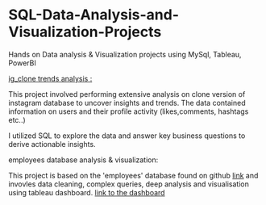 # SQL-Data-Analysis-and-Visualization-Projects
Hands on Data analysis &amp; Visualization projects using MySql, Tableau, PowerBI

[ig_clone trends analysis :](https://github.com/Afekatz/SQL-Data-Analysis-and-Visualization-Projects/tree/main/ig_clone%20project)

This project involved performing extensive analysis on clone version of instagram  database to uncover insights and trends.
The data contained information on users and their profile activity (likes,comments, hashtags etc..)

I utilized SQL to explore the data and answer key business questions to derive actionable insights.

employees database analysis & visualization:

This project is based on the 'employees' database found on github [link](https://github.com/datacharmer/test_db/blob/master/employees.sql)
and invovles data cleaning, complex queries, deep analysis and visualisation using tableau dashboard.
[link to the dashboard](https://public.tableau.com/app/profile/afek.katz/viz/EmployeesDatabasedashboard/Employees_DatabaseDashboard?publish=yes)




